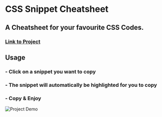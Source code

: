 # CSS Snippet Cheatsheet

## A Cheatsheet for your favourite CSS Codes.

### [**Link to Project**](sebzg.github.io/CSS-Cheatsheet/)

## Usage
### - Click on a snippet you want to copy
### - The snippet will automatically be highlighted for you to copy
### - Copy & Enjoy

![Project Demo](../CSS-Cheatsheet/assets/images/CSS-Cheatsheet-demo.png)